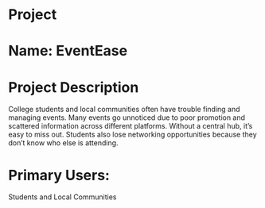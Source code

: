 # Project

# Name: EventEase

# Project Description
College students and local communities often have trouble finding and managing events. Many events go unnoticed due to poor promotion and scattered information across different platforms. Without a central hub, it’s easy to miss out. Students also lose networking opportunities because they don’t know who else is attending.

# Primary Users:
Students and Local Communities 

